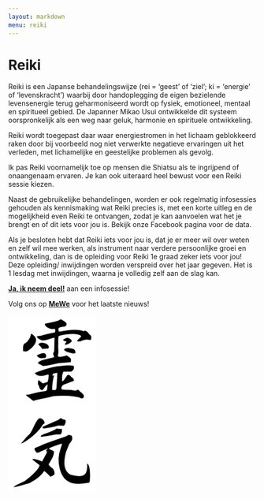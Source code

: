 ```yaml
---
layout: markdown
menu: reiki
---
```

# Reiki

Reiki is een Japanse behandelingswijze (rei = ‘geest’ of ‘ziel’; ki = ‘energie’ of ‘levenskracht’) waarbij door handoplegging de eigen bezielende levensenergie terug geharmoniseerd wordt op fysiek, emotioneel, mentaal en spiritueel gebied.
De Japanner Mikao Usui ontwikkelde dit systeem oorspronkelijk als een weg naar geluk, harmonie en spirituele ontwikkeling.

Reiki wordt toegepast daar waar energiestromen in het lichaam geblokkeerd raken door bij voorbeeld nog niet verwerkte negatieve ervaringen uit het verleden, met lichamelijke en geestelijke problemen als gevolg.

Ik pas Reiki voornamelijk toe op mensen die Shiatsu als te ingrijpend of onaangenaam ervaren.
Je kan ook uiteraard heel bewust voor een Reiki sessie kiezen. 

Naast de gebruikelijke behandelingen, worden er ook regelmatig infosessies gehouden als kennismaking wat Reiki precies is, met een korte uitleg en de mogelijkheid even Reiki te ontvangen, zodat je kan aanvoelen wat het je brengt en of dit iets voor jou is. Bekijk onze Facebook pagina voor de data. 

Als je besloten hebt dat Reiki iets voor jou is, dat je er meer wil over weten en zelf wil mee werken, als instrument naar verdere persoonlijke groei en ontwikkeling, dan is de opleiding voor Reiki 1e graad zeker iets voor jou!   
Deze opleiding/ inwijdingen worden verspreid over het jaar gegeven. Het is 1 lesdag met inwijdingen, waarna je volledig zelf aan de slag kan. 


[**Ja, ik neem deel!**](mailto:marian@manopura.be) aan een infosessie! 

Volg ons op [**MeWe**](https://mewe.com/p/manopura-komtotrust-mariandelathauwer) voor het laatste nieuws!

![reiki](images/reiki.png)
